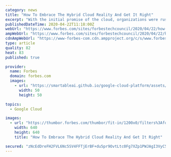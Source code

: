 ```yaml
---
category: news
title: "How To Embrace The Hybrid Cloud Reality And Get It Right"
excerpt: "With the initial promise of the cloud, organizations were rushing to implement “the next great thing” — but many failed to successfully put a hybrid strategy in place. Are you one of those organizations?"
publishedDateTime: 2020-04-22T11:18:00Z
webUrl: "https://www.forbes.com/sites/forbestechcouncil/2020/04/22/how-to-embrace-the-hybrid-cloud-reality-and-get-it-right/"
ampWebUrl: "https://www.forbes.com/sites/forbestechcouncil/2020/04/22/how-to-embrace-the-hybrid-cloud-reality-and-get-it-right/amp/"
cdnAmpWebUrl: "https://www-forbes-com.cdn.ampproject.org/c/s/www.forbes.com/sites/forbestechcouncil/2020/04/22/how-to-embrace-the-hybrid-cloud-reality-and-get-it-right/amp/"
type: article
quality: 82
heat: 83
published: true

provider:
  name: Forbes
  domain: forbes.com
  images:
    - url: "https://smartableai.github.io/google-cloud-platform/assets/images/organizations/forbes.com-50x50.jpg"
      width: 50
      height: 50

topics:
  - Google Cloud

images:
  - url: "https://thumbor.forbes.com/thumbor/fit-in/1200x0/filters%3Aformat%28jpg%29/https%3A%2F%2Fblogs-images.forbes.com%2Fforbestechcouncil%2Ffiles%2F2020%2F04%2Fa-33-1.jpg"
    width: 640
    height: 640
    title: "How To Embrace The Hybrid Cloud Reality And Get It Right"

secured: "zNcEdDreFH2FVL6Nc5SV4FFTjErBF+du5pr9OvtLtc0Fg7XZp1PWJAgI3VyC5yGI2aHwEmTQXtlek2DZKP3sakc7LRl7fDTyEC+LaFXxMwwihXB3azXP+AsfAEsL6mH/jJD5hRoTuy+1nQQz0N/XXRDc2oF5AJ3mC3Ey2di9RwNhcmJ0z0C2VTE7ymtWBA4PUlvkgS5nAxIKuwXHHgU8wvfz5edBxVJcAio6n8tVUaiO7HQPACdUQw8kp5sMPc79yOzOHLgeQaVntGX06NIF7fzY/oSTWfaYvjwboIVnClQ1jMidfFptFhPvR+1D8M+txbI+NOE2T6OZIc+nghVcAHSjpqI/WKuVylyuAD9qesqVXUN/XQUjnEtOWoKgi4D3/L6MGcDSreaW5upn1xrr5aE3vK3KWbmi05dqpmiFRu9WCZpMU6agGQvsU9sv2L/BNFsNd86wLJrSfoE3ik+YN7Vw2so5vSdkklZnTY25k0k=;lfANFIlPfa5Qc92hS35raQ=="
---
```


